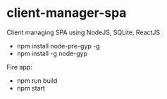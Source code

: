 # client-manager-spa
Client managing SPA using NodeJS, SQLite, ReactJS
- npm install node-pre-gyp -g
- npm install -g node-gyp

Fire app:
- npm run build
- npm start